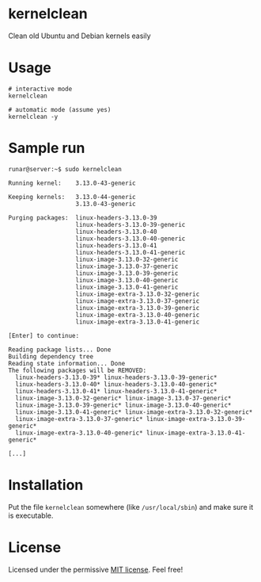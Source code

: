 # kernelclean

Clean old Ubuntu and Debian kernels easily

# Usage

```
# interactive mode
kernelclean

# automatic mode (assume yes)
kernelclean -y
```

# Sample run

```
runar@server:~$ sudo kernelclean

Running kernel:    3.13.0-43-generic 

Keeping kernels:   3.13.0-44-generic 
                   3.13.0-43-generic 

Purging packages:  linux-headers-3.13.0-39 
                   linux-headers-3.13.0-39-generic 
                   linux-headers-3.13.0-40 
                   linux-headers-3.13.0-40-generic 
                   linux-headers-3.13.0-41 
                   linux-headers-3.13.0-41-generic 
                   linux-image-3.13.0-32-generic 
                   linux-image-3.13.0-37-generic 
                   linux-image-3.13.0-39-generic 
                   linux-image-3.13.0-40-generic 
                   linux-image-3.13.0-41-generic 
                   linux-image-extra-3.13.0-32-generic 
                   linux-image-extra-3.13.0-37-generic 
                   linux-image-extra-3.13.0-39-generic 
                   linux-image-extra-3.13.0-40-generic 
                   linux-image-extra-3.13.0-41-generic 

[Enter] to continue: 

Reading package lists... Done
Building dependency tree       
Reading state information... Done
The following packages will be REMOVED:
  linux-headers-3.13.0-39* linux-headers-3.13.0-39-generic*
  linux-headers-3.13.0-40* linux-headers-3.13.0-40-generic*
  linux-headers-3.13.0-41* linux-headers-3.13.0-41-generic*
  linux-image-3.13.0-32-generic* linux-image-3.13.0-37-generic*
  linux-image-3.13.0-39-generic* linux-image-3.13.0-40-generic*
  linux-image-3.13.0-41-generic* linux-image-extra-3.13.0-32-generic*
  linux-image-extra-3.13.0-37-generic* linux-image-extra-3.13.0-39-generic*
  linux-image-extra-3.13.0-40-generic* linux-image-extra-3.13.0-41-generic*

[...]
```

# Installation

Put the file ```kernelclean``` somewhere (like ```/usr/local/sbin```) and make sure it is executable.

# License

Licensed under the permissive [MIT license](https://github.com/emning/kernelclean/blob/master/LICENSE). Feel free!
